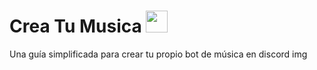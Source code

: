 # Crea Tu Musica  <img src="https://cdn.discordapp.com/emojis/811258280751136778.gif?v=1" width="35px">

Una guía simplificada para crear tu propio bot de música en discord img
